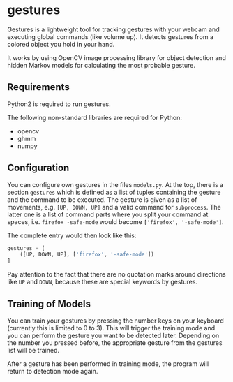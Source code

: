 gestures
========

Gestures is a lightweight tool for tracking gestures with your webcam and 
executing global commands (like volume up). It detects gestures
from a colored object you hold in your hand.

It works by using OpenCV image processing library for object detection
and hidden Markov models for calculating the most probable gesture.


Requirements
------------
Python2 is required to run gestures.

The following non-standard libraries are required for Python:
- opencv
- ghmm
- numpy

Configuration
-------------
You can configure own gestures in the files `models.py`.
At the top, there is a section `gestures` which is defined as a list of
tuples containing the gesture and the command to be executed. The gesture
is given as a list of movements, e.g. `[UP, DOWN, UP]` and a valid
command for `subprocess`. The latter one is a list of command parts where
you split your command at spaces, i.e. `firefox -safe-mode` would become
`['firefox', '-safe-mode']`.

The complete entry would then look like this:

```python
gestures = [
    ([UP, DOWN, UP], ['firefox', '-safe-mode'])
]
```

Pay attention to the fact that there are no quotation marks around directions
like `UP` and `DOWN`, because these are special keywords by gestures.

Training of Models
------------------
You can train your gestures by pressing the number keys on your keyboard
(currently this is limited to 0 to 3). This will trigger the training
mode and you can perform the gesture you want to be detected later.
Depending on the number you pressed before, the appropriate gesture
from the gestures list will be trained.

After a gesture has been performed in training mode, the program will
return to detection mode again.
